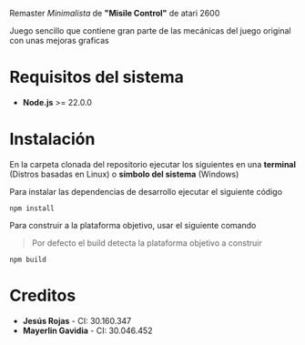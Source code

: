 Remaster *Minimalista* de **"Misile Control"** de atari 2600

Juego sencillo que contiene gran parte de las mecánicas del juego original con unas mejoras graficas

# Requisitos del sistema
- **Node.js** >= 22.0.0

# Instalación
En la carpeta clonada del repositorio ejecutar los siguientes en una **terminal** (Distros basadas en Linux) o **símbolo del sistema** (Windows)

  Para instalar las dependencias de desarrollo ejecutar el siguiente código

    npm install
Para construir a la plataforma objetivo, usar el siguiente comando

> Por defecto el build detecta la plataforma objetivo a construir

    
    npm build

# Creditos
- **Jesús Rojas** - CI: 30.160.347
- **Mayerlin Gavidia** - CI: 30.046.452
